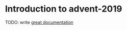 # Introduction to advent-2019

TODO: write [great documentation](http://jacobian.org/writing/what-to-write/)
